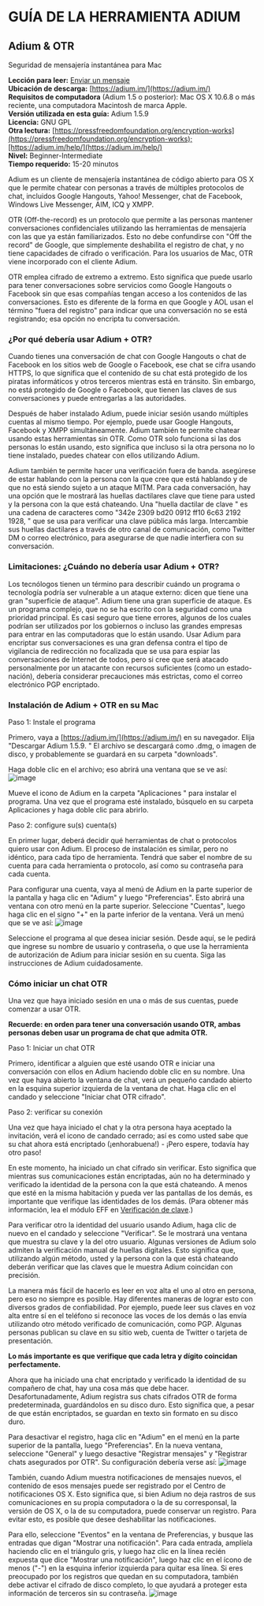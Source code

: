 [Title]: # ()
[Order]: # (0)

# GUÍA DE LA HERRAMIENTA ADIUM

## Adium & OTR 
Seguridad de mensajería instantánea para Mac 

**Lección para leer:** [Enviar un mensaje](umbrella://lesson/sending-a-message)  
**Ubicación de descarga:** [https://adium.im/](https://adium.im/)  
**Requisitos de computadora** (Adium 1.5 o posterior): Mac OS X 10.6.8 o más reciente, una computadora Macintosh de marca Apple.  
**Versión utilizada en esta guía:** Adium 1.5.9  
**Licencia:** GNU GPL  
**Otra lectura:** [https://pressfreedomfoundation.org/encryption-works](https://pressfreedomfoundation.org/encryption-works);[https://adium.im/help/](https://adium.im/help/)  
**Nivel:** Beginner-Intermediate  
**Tiempo requerido:** 15-20 minutos  

Adium es un cliente de mensajería instantánea de código abierto para OS X que le permite chatear con personas a través de múltiples protocolos de chat, incluidos Google Hangouts, Yahoo! Messenger, chat de Facebook, Windows Live Messenger, AIM, ICQ y XMPP. 

OTR (Off-the-record) es un protocolo que permite a las personas mantener conversaciones confidenciales utilizando las herramientas de mensajería con las que ya están familiarizados. Esto no debe confundirse con "Off the record" de Google, que simplemente deshabilita el registro de chat, y no tiene capacidades de cifrado o verificación. Para los usuarios de Mac, OTR viene incorporado con el cliente Adium. 

OTR emplea cifrado de extremo a extremo. Esto significa que puede usarlo para tener conversaciones sobre servicios como Google Hangouts o Facebook sin que esas compañías tengan acceso a los contenidos de las conversaciones. Esto es diferente de la forma en que Google y AOL usan el término "fuera del registro" para indicar que una conversación no se está registrando; esa opción no encripta tu conversación. 

### ¿Por qué debería usar Adium + OTR? 

Cuando tienes una conversación de chat con Google Hangouts o chat de Facebook en los sitios web de Google o Facebook, ese chat se cifra usando HTTPS, lo que significa que el contenido de su chat está protegido de los piratas informáticos y otros terceros mientras está en tránsito. Sin embargo, no está protegido de Google o Facebook, que tienen las claves de sus conversaciones y puede entregarlas a las autoridades. 

Después de haber instalado Adium, puede iniciar sesión usando múltiples cuentas al mismo tiempo. Por ejemplo, puede usar Google Hangouts, Facebook y XMPP simultáneamente. Adium también te permite chatear usando estas herramientas sin OTR. Como OTR solo funciona si las dos personas lo están usando, esto significa que incluso si la otra persona no lo tiene instalado, puedes chatear con ellos utilizando Adium. 

Adium también te permite hacer una verificación fuera de banda. asegúrese de estar hablando con la persona con la que cree que está hablando y de que no está siendo sujeto a un ataque MITM. Para cada conversación, hay una opción que le mostrará las huellas dactilares clave que tiene para usted y la persona con la que está chateando. Una "huella dactilar de clave " es una cadena de caracteres como "342e 2309 bd20 0912 ff10 6c63 2192 1928, " que se usa para verificar una clave pública más larga. Intercambie sus huellas dactilares a través de otro canal de comunicación, como Twitter DM o correo electrónico, para asegurarse de que nadie interfiera con su conversación. 

### Limitaciones: ¿Cuándo no debería usar Adium + OTR? 

Los tecnólogos tienen un término para describir cuándo un programa o tecnología podría ser vulnerable a un ataque externo: dicen que tiene una gran "superficie de ataque". Adium tiene una gran superficie de ataque. Es un programa complejo, que no se ha escrito con la seguridad como una prioridad principal. Es casi seguro que tiene errores, algunos de los cuales podrían ser utilizados por los gobiernos o incluso las grandes empresas para entrar en las computadoras que lo están usando. Usar Adium para encriptar sus conversaciones es una gran defensa contra el tipo de vigilancia de redirección no focalizada que se usa para espiar las conversaciones de Internet de todos, pero si cree que será atacado personalmente por un atacante con recursos suficientes (como un estado-nación), debería considerar precauciones más estrictas, como el correo electrónico PGP encriptado. 

### Instalación de Adium + OTR en su Mac 

Paso 1: Instale el programa 

Primero, vaya a [https://adium.im/](https://adium.im/) en su navegador. Elija "Descargar Adium 1.5.9. " El archivo se descargará como .dmg, o imagen de disco, y probablemente se guardará en su carpeta "downloads". 

Haga doble clic en el archivo; eso abrirá una ventana que se ve así: 
![image](tool_adium1.png) 

Mueve el icono de Adium en la carpeta "Aplicaciones " para instalar el programa. Una vez que el programa esté instalado, búsquelo en su carpeta Aplicaciones y haga doble clic para abrirlo. 

Paso 2: configure su(s) cuenta(s) 

En primer lugar, deberá decidir qué herramientas de chat o protocolos quiero usar con Adium. El proceso de instalación es similar, pero no idéntico, para cada tipo de herramienta. Tendrá que saber el nombre de su cuenta para cada herramienta o protocolo, así como su contraseña para cada cuenta. 

Para configurar una cuenta, vaya al menú de Adium en la parte superior de la pantalla y haga clic en "Adium" y luego "Preferencias". Esto abrirá una ventana con otro menú en la parte superior. Seleccione "Cuentas", luego haga clic en el signo "+" en la parte inferior de la ventana. Verá un menú que se ve así: 
![image](tool_adium2.png) 

Seleccione el programa al que desea iniciar sesión. Desde aquí, se le pedirá que ingrese su nombre de usuario y contraseña, o que use la herramienta de autorización de Adium para iniciar sesión en su cuenta. Siga las instrucciones de Adium cuidadosamente. 

### Cómo iniciar un chat OTR 

Una vez que haya iniciado sesión en una o más de sus cuentas, puede comenzar a usar OTR. 

**Recuerde: en orden para tener una conversación usando OTR, ambas personas deben usar un programa de chat que admita OTR.** 

Paso 1: Iniciar un chat OTR 

Primero, identificar a alguien que esté usando OTR e iniciar una conversación con ellos en Adium haciendo doble clic en su nombre. Una vez que haya abierto la ventana de chat, verá un pequeño candado abierto en la esquina superior izquierda de la ventana de chat. Haga clic en el candado y seleccione "Iniciar chat OTR cifrado".

Paso 2: verificar su conexión 

Una vez que haya iniciado el chat y la otra persona haya aceptado la invitación, verá el icono de candado cerrado; así es como usted sabe que su chat ahora está encriptado (¡enhorabuena!) - ¡Pero espere, todavía hay otro paso! 

En este momento, ha iniciado un chat cifrado sin verificar. Esto significa que mientras sus comunicaciones están encriptadas, aún no ha determinado y verificado la identidad de la persona con la que está chateando. A menos que esté en la misma habitación y pueda ver las pantallas de los demás, es importante que verifique las identidades de los demás. (Para obtener más información, lea el módulo EFF en [Verificación de clave](https://ssd.eff.org/en/module/key-verification#overlay=en/node/37/).) 

Para verificar otro la identidad del usuario usando Adium, haga clic de nuevo en el candado y seleccione "Verificar". Se le mostrará una ventana que muestra su clave y la del otro usuario. Algunas versiones de Adium solo admiten la verificación manual de huellas digitales. Esto significa que, utilizando algún método, usted y la persona con la que está chateando deberán verificar que las claves que le muestra Adium coincidan con precisión. 

La manera más fácil de hacerlo es leer en voz alta el uno al otro en persona, pero eso no siempre es posible. Hay diferentes maneras de lograr esto con diversos grados de confiabilidad. Por ejemplo, puede leer sus claves en voz alta entre sí en el teléfono si reconoce las voces de los demás o las envía utilizando otro método verificado de comunicación, como PGP. Algunas personas publican su clave en su sitio web, cuenta de Twitter o tarjeta de presentación. 

**Lo más importante es que verifique que cada letra y dígito coincidan perfectamente.** 

Ahora que ha iniciado una chat encriptado y verificado la identidad de su compañero de chat, hay una cosa más que debe hacer. Desafortunadamente, Adium registra sus chats cifrados OTR de forma predeterminada, guardándolos en su disco duro. Esto significa que, a pesar de que están encriptados, se guardan en texto sin formato en su disco duro. 

Para desactivar el registro, haga clic en "Adium" en el menú en la parte superior de la pantalla, luego "Preferencias". En la nueva ventana, seleccione "General" y luego desactive "Registrar mensajes" y "Registrar chats asegurados por OTR". Su configuración debería verse así: 
![image](tool_adium3.png) 

También, cuando Adium muestra notificaciones de mensajes nuevos, el contenido de esos mensajes puede ser registrado por el Centro de notificaciones OS X. Esto significa que, si bien Adium no deja rastros de sus comunicaciones en su propia computadora o la de su corresponsal, la versión de OS X, o la de su computadora, puede conservar un registro. Para evitar esto, es posible que desee deshabilitar las notificaciones. 

Para ello, seleccione "Eventos" en la ventana de Preferencias, y busque las entradas que digan "Mostrar una notificación". Para cada entrada, amplíela haciendo clic en el triángulo gris, y luego haz clic en la línea recién expuesta que dice "Mostrar una notificación", luego haz clic en el ícono de menos ("-") en la esquina inferior izquierda para quitar esa línea. Si eres preocupado por los registros que quedan en su computadora, también debe activar el cifrado de disco completo, lo que ayudará a proteger esta información de terceros sin su contraseña. 
![image](tool_adium4.png)
